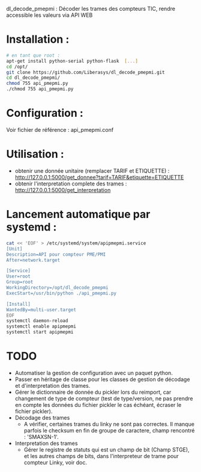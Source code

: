 dl_decode_pmepmi : Décoder les trames des compteurs TIC, rendre accessible les valeurs via API WEB

# Installation :
```bash
# en tant que root :
apt-get install python-serial python-flask  [...]
cd /opt/
git clone https://github.com/Liberasys/dl_decode_pmepmi.git
cd dl_decode_pmepmi/
chmod 755 api_pmepmi.py
./chmod 755 api_pmepmi.py
```

# Configuration :
Voir fichier de référence : api_pmepmi.conf

# Utilisation :
- obtenir une donnée unitaire (remplacer TARIF et ETIQUETTE) : http://127.0.0.1:5000/get_donnee?tarif=TARIF&etiquette=ETIQUETTE
- obtenir l'interpretation complete des trames : http://127.0.0.1:5000/get_interpretation

# Lancement automatique par systemd :
```bash
cat << 'EOF' > /etc/systemd/system/apipmepmi.service
[Unit]
Description=API pour compteur PME/PMI
After=network.target

[Service]
User=root
Group=root
WorkingDirectory=/opt/dl_decode_pmepmi
ExecStart=/usr/bin/python ./api_pmepmi.py

[Install]
WantedBy=multi-user.target
EOF
systemctl daemon-reload
systemctl enable apipmepmi
systemctl start apipmepmi
```

# TODO
  - Automatiser la gestion de configuration avec un paquet python.
  - Passer en héritage de classe pour les classes de gestion de décodage et d'interpretation des trames.
  - Gérer le dictionnaire de donnée du pickler lors du reimport, car changement de type de compteur (test de type/version, ne pas prendre en compte les données du fichier pickler le cas échéant, écraser le fichier pickler).
  - Décodage des trames
    - A vérifier, certaines trames du linky ne sont pas correctes. Il manque parfois le checksum en fin de groupe de caractere, champ rencontré : 'SMAXSN-1'.
  - Interpretation des trames
    - Gérer le registre de statuts qui est un champ de bit (Champ STGE), et les autres champs de bits, dans l'interpreteur de trame pour compteur Linky, voir doc.
